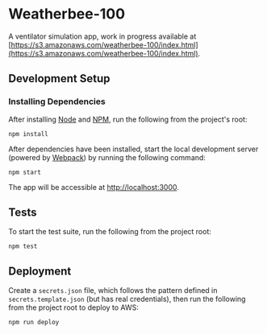 # Weatherbee-100

A ventilator simulation app, work in progress available at [https://s3.amazonaws.com/weatherbee-100/index.html](https://s3.amazonaws.com/weatherbee-100/index.html).

## Development Setup

### Installing Dependencies

After installing [Node](https://nodejs.org/en/) and [NPM](https://www.npmjs.com/), run the following from the project's root:

```shell
npm install
```

After dependencies have been installed, start the local development server (powered by [Webpack](https://webpack.github.io/docs/)) by running the following command:

```shell
npm start
```

The app will be accessible at [http://localhost:3000](http://localhost:3000).

## Tests

To start the test suite, run the following from the project root:

```shell
npm test
```

## Deployment

Create a `secrets.json` file, which follows the pattern defined in `secrets.template.json` (but has real credentials), then run the following from the project root to deploy to AWS:

```shell
npm run deploy
```
